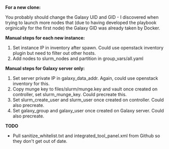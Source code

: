 **For a new clone:**

You probably should change the Galaxy UID and GID - I discovered when trying to launch more nodes that (due to having
developed the playbook orginically for the first node) the Galaxy GID was already taken by Docker.

**Manual steps for each new instance:**

1. Set instance IP in inventory after spawn. Could use openstack inventory plugin but need to filter out other hosts.
2. Add nodes to slurm_nodes and partition in group_vars/all.yaml

**Manual steps for Galaxy server only:**

1. Set server private IP in galaxy_data_addr. Again, could use openstack inventory for this.
2. Copy munge key to files/slurm/munge.key and vault once created on controller, set slurm_munge_key. Could precreate this.
3. Set slurm_create_user and slurm_user once created on controller. Could also precreate.
4. Set galaxy_group and galaxy_user once created on Galaxy server. Could also precreate.

**TODO**

- Pull sanitize_whitelist.txt and integrated_tool_panel.xml from Github so they don't get out of date.

